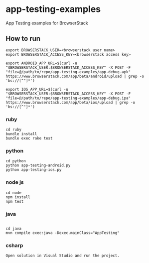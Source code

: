 # app-testing-examples
App Testing examples for BrowserStack

## How to run
```
export BROWSERSTACK_USER=<browserstack user name>
export BROWSERSTACK_ACCESS_KEY=<browserstack access key>

export ANDROID_APP_URL=$(curl -u "$BROWSERSTACK_USER:$BROWSERSTACK_ACCESS_KEY" -X POST -F "file=@/path/to/repo/app-testing-examples/app-debug.apk" https://www.browserstack.com/app/beta/android/upload | grep -o 'bs://[^"]*')

export IOS_APP_URL=$(curl -u "$BROWSERSTACK_USER:$BROWSERSTACK_ACCESS_KEY" -X POST -F "file=@/path/to/repo/app-testing-examples/app-debug.ipa" https://www.browserstack.com/app/beta/ios/upload | grep -o 'bs://[^"]*')
```

### ruby
```
cd ruby
bundle install
bundle exec rake test
```

### python
```
cd python
python app-testing-android.py
python app-testing-ios.py
```

### node js
```
cd node
npm install
npm test
```

### java
```

cd java
mvn compile exec:java -Dexec.mainClass="AppTesting"
```

### csharp
```
Open solution in Visual Studio and run the project.
```
